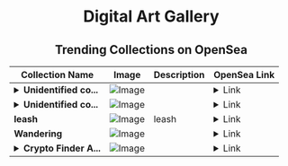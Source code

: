<div align="center">

# Digital Art Gallery

## Trending Collections on OpenSea

| Collection Name                       | Image                                                                                     | Description                       | OpenSea Link                                                                                          |
|---------------------------------------|-------------------------------------------------------------------------------------------|-----------------------------------|--------------------------------------------------------------------------------------------------------|
| **<details><summary>Unidentified co...</summary>Unidentified contract 215f7131-9cff-4fe4-acc1-62ef05e04789</details>** | ![Image](https://i.seadn.io/s/raw/files/104bf387dad8775eaf6d28ae99bd2f72.jpg?w=500&auto=format?w=200&auto=format) |  | <details><summary>Link</summary>[Unidentified contract 215f7131-9cff-4fe4-acc1-62ef05e04789](https://opensea.io/collection/unidentified-contract-215f7131-9cff-4fe4-acc1-62ef)</details> |
| **<details><summary>Unidentified co...</summary>Unidentified contract 643e6808-8560-4950-8356-baca127783a4</details>** | ![Image](https://i.seadn.io/s/raw/files/017a61ef6fc52ccb267bda798d7334ea.png?w=500&auto=format?w=200&auto=format) |  | <details><summary>Link</summary>[Unidentified contract 643e6808-8560-4950-8356-baca127783a4](https://opensea.io/collection/unidentified-contract-643e6808-8560-4950-8356-baca)</details> |
| **leash** | ![Image](https://i.seadn.io/s/raw/files/0ff8a988b3cb80b7c043c2b219a31ce8.png?w=500&auto=format?w=200&auto=format) | leash | <details><summary>Link</summary>[leash](https://opensea.io/collection/leash-8)</details> |
| **Wandering** | ![Image](https://i.seadn.io/s/raw/files/26448d87a265ec50a6e3ccb9f663fdac.png?w=500&auto=format?w=200&auto=format) |  | <details><summary>Link</summary>[Wandering](https://opensea.io/collection/wandering-13)</details> |
| **<details><summary>Crypto Finder A...</summary>Crypto Finder AI</details>** | ![Image](https://i.seadn.io/s/raw/files/b36a320bcf129337132c88a9960c3686.jpg?w=500&auto=format?w=200&auto=format) |  | <details><summary>Link</summary>[Crypto Finder AI](https://opensea.io/collection/crypto-finder-ai-1)</details> |

</div>